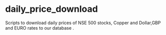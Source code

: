 # daily_price_download
Scripts to download daily prices of NSE 500 stocks, Copper and Dollar,GBP and EURO rates to our database .
